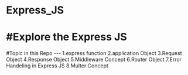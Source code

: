 # Express_JS
<h1>#Explore the Express JS</h1>
#Topic in this Repo ---
1.express function
2.application Object
3.Request Object
4.Response Object
5.Middleware Concept
6.Router Object
7.Error Handeling in Express JS
8.Multer Concept
